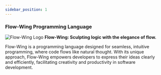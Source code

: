 ```yaml
---
sidebar_position: 1
---
```


### Flow-Wing Programming Language

<div style={{ display: 'flex', flexDirection: 'column', alignItems: 'center' }}>
    <img src={require('../../static/img/flowwing-icon.png').default} alt="Flow-Wing Logo" style={{ maxWidth: '100%', height: 'auto' }} />
    <strong style={{ margin: '20px 0' }}>Flow-Wing: Sculpting logic with the elegance of flow.</strong>
    <p style={{ textAlign: 'center', maxWidth: '800px', margin: '0 auto' }}>
        Flow-Wing is a programming language designed for seamless, intuitive programming, where code flows like natural thought. With its unique approach, Flow-Wing empowers developers to express their ideas clearly and efficiently, facilitating creativity and productivity in software development.
    </p>
</div>
